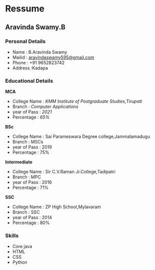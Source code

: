 # Ressume
## Aravinda Swamy.B
### Personal Details
- Name : B.Aravinda Swamy <br>
- Mailid : aravindaswamy595@gmail.com <br>
- Phone : +91 9652823742 <br>
- Address :Kadapa <br>
### Educational Details
**MCA**
- College Name : _KMM Institute of Postgraduate Studies,Tirupati_ <br>
- Branch : _Computer Applications_<br> 
- year of Pass : _2021_ <br>
- Percentage : _65%_<br>

**BSc**
- College Name : Sai Parameswara Degree college,Jammalamadugu  <br>
- Branch : MSCs <br> 
- year of Pass : 2019  <br>
- Percentage : 75% <br>

**Intermediate**
- College Name : Sir C.V.Raman Jr.College,Tadipatri  <br>
- Branch : MPC <br> 
- year of Pass : 2016  <br>
- Percentage : 71% <br>

**SSC**
- College Name : ZP High School,Mylavaram  <br>
- Branch : SSC <br> 
- year of Pass : 2014  <br>
- Percentage : 80% <br>

### Skills ###
- Core java
- HTML
- CSS
- Python
